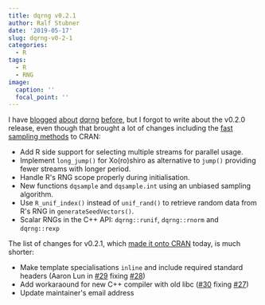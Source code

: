 ```yaml
---
title: dqrng v0.2.1
author: Ralf Stubner
date: '2019-05-17'
slug: dqrng-v0-2-1
categories:
  - R
tags:
  - R
  - RNG
image:
  caption: ''
  focal_point: ''
---
```


I have [blogged](https://blog.daqana.com/en/fast-random-numbers-for-r-with-dqrng/)
[about](https://blog.daqana.com/en/first-cran-release-for-dqrng/)
[dqrng](https://blog.daqana.com/en/dqrng-v0-0-5-new-and-updated-rngs/)
[before](https://blog.daqana.com/en/dqrng-v0-1-0-breaking-changes-2/), but I
forgot to write about the v0.2.0 release, even though that brought a lot of
changes including the 
[fast sampling methods](https://blog.daqana.com/en/fast-sampling-support-in-dqrng/)
to CRAN:

* Add R side support for selecting multiple streams for parallel usage.
* Implement `long_jump()` for Xo(ro)shiro as alternative to `jump()`
  providing fewer streams with longer period.
* Handle R's RNG scope properly during initialisation.
* New functions `dqsample` and `dqsample.int` using an unbiased sampling
  algorithm.
* Use `R_unif_index()` instead of `unif_rand()` to retrieve random data
  from R's RNG in `generateSeedVectors()`.
* Scalar RNGs in the C++ API: `dqrng::runif`, `dqrng::rnorm` and `dqrng::rexp`

The list of changes for v0.2.1, which [made it onto CRAN](https://cran.r-project.org/package=dqrng) today, is much shorter:

* Make template specialisations `inline` and include required standard headers (Aaron Lun in [#29](https://github.com/daqana/dqrng/pull/29) fixing [#28](https://github.com/daqana/dqrng/issues/28))
* Add workaraound for new C++ compiler with old libc ([#30](https://github.com/daqana/dqrng/pull/30) fixing [#27](https://github.com/daqana/dqrng/issues/27))
* Update maintainer's email address
